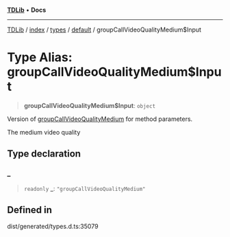 [**TDLib**](../../../../../../README.md) • **Docs**

***

[TDLib](../../../../../../modules.md) / [index](../../../../../README.md) / [types](../../../README.md) / [default](../README.md) / groupCallVideoQualityMedium$Input

# Type Alias: groupCallVideoQualityMedium$Input

> **groupCallVideoQualityMedium$Input**: `object`

Version of [groupCallVideoQualityMedium](groupCallVideoQualityMedium.md) for method parameters.

The medium video quality

## Type declaration

### \_

> `readonly` **\_**: `"groupCallVideoQualityMedium"`

## Defined in

dist/generated/types.d.ts:35079
